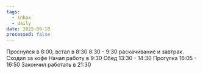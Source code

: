 ```yaml
---
tags:
  - inbox
  - daily
date: 2025-09-10
processed: false
---
```


Проснулся в 8:00, встал в 8:30
8:30 - 9:30 раскачивание и завтрак. Сходил за кофе
Начал работу в 9:30
Обед 13:30 - 14:30
Прогулка 16:05 - 16:50
Закончил работать в 21:30
